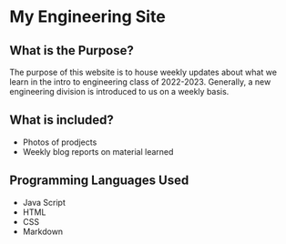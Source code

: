 # My Engineering Site

## What is the Purpose?

The purpose of this website is to house weekly updates about what we learn in the intro to engineering class of 2022-2023. Generally, a new engineering division is introduced to us on a weekly basis.

## What is included?

- Photos of prodjects
- Weekly blog reports on material learned

## Programming Languages Used

- Java Script
- HTML
- CSS
- Markdown
